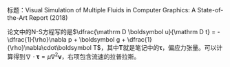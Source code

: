 标题：Visual Simulation of Multiple Fluids in Computer Graphics: A State-of-the-Art Report (2018)

论文中的N-S方程写的是$\dfrac{\mathrm D \boldsymbol u}{\mathrm D t} = - \dfrac{1}{\rho}\nabla p + \boldsymbol g + \dfrac{1}{\rho}\nabla\cdot\boldsymbol T$，其中$\boldsymbol T$就是笔记中的$\boldsymbol \tau$，偏应力张量。可以计算得到$\nabla\cdot\boldsymbol\tau = \mu\nabla^2\boldsymbol v$，右项包含流速的拉普拉斯。

